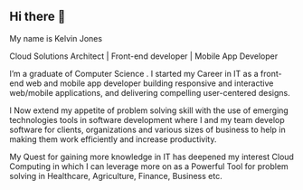 ## Hi there 👋


My name is Kelvin Jones

Cloud Solutions Architect | Front-end developer | Mobile App Developer

I’m a graduate of Computer Science . I started my Career in IT as a front-end web and mobile app developer building responsive and interactive web/mobile applications, and delivering compelling user-centered designs.

I Now extend my appetite of problem solving skill with the use of emerging technologies tools in software development where I and my team develop software for clients, organizations and various sizes of business to help in making them work efficiently and increase productivity.

My Quest for gaining more knowledge in IT has deepened my interest Cloud Computing in which I can leverage more on as a Powerful Tool for problem solving in Healthcare, Agriculture, Finance, Business etc.



